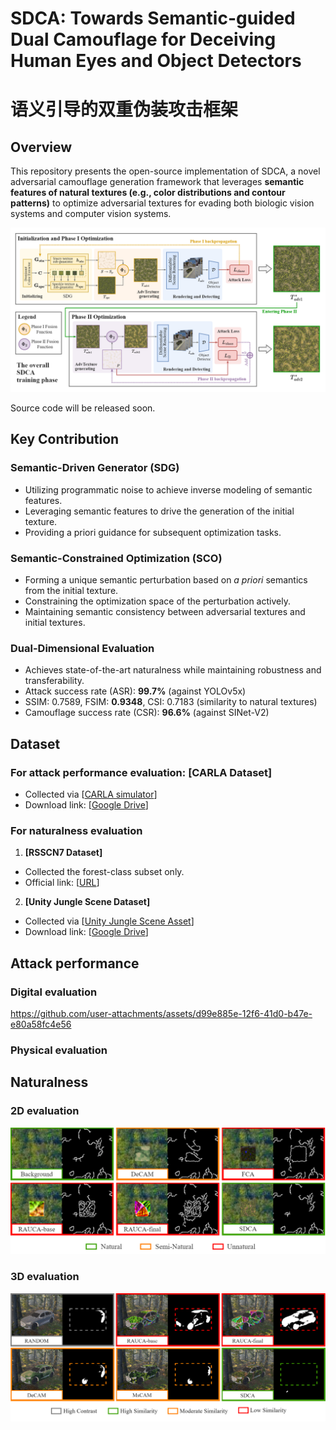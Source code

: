 # SDCA: Towards Semantic-guided Dual Camouflage for Deceiving Human Eyes and Object Detectors
# 语义引导的双重伪装攻击框架

## Overview
This repository presents the open-source implementation of SDCA, a novel adversarial camouflage generation framework that leverages **semantic features of natural textures (e.g., color distributions and contour patterns)** to optimize adversarial textures for evading both biologic vision systems and computer vision systems.

![Overall](https://github.com/Haoq1nYuan/Semantic-guided-Dual-Camouflage-Attack/blob/main/assets/framework.png)

Source code will be released soon.

## Key Contribution

### Semantic-Driven Generator (SDG)
- Utilizing programmatic noise to achieve inverse modeling of semantic features.
- Leveraging semantic features to drive the generation of the initial texture.
- Providing a priori guidance for subsequent optimization tasks.

### Semantic-Constrained Optimization (SCO)
- Forming a unique semantic perturbation based on *a priori* semantics from the initial texture.
- Constraining the optimization space of the perturbation actively.
- Maintaining semantic consistency between adversarial textures and initial textures.

### Dual-Dimensional Evaluation
- Achieves state-of-the-art naturalness while maintaining robustness and transferability.
- Attack success rate (ASR): **99.7%** (against YOLOv5x)
- SSIM: 0.7589, FSIM: **0.9348**, CSI: 0.7183 (similarity to natural textures)
- Camouflage success rate (CSR): **96.6%** (against SINet-V2)

## Dataset
### For attack performance evaluation: **[CARLA Dataset]**
- Collected via [[CARLA simulator](http://carla.org/)]
- Download link: [[Google Drive]()]

### For naturalness evaluation
1. **[RSSCN7 Dataset]** 
- Collected the forest-class subset only.
- Official link: [[URL](https://github.com/palewithout/RSSCN7)]

2. **[Unity Jungle Scene Dataset]** 
- Collected via [[Unity Jungle Scene Asset](https://naturemanufacture.com/forest-environment-set/)]
- Download link: [[Google Drive]()]

## Attack performance

### Digital evaluation
https://github.com/user-attachments/assets/d99e885e-12f6-41d0-b47e-e80a58fc4e56

### Physical evaluation


## Naturalness

### 2D evaluation
![2Dn](https://github.com/Haoq1nYuan/Semantic-guided-Dual-Camouflage-Attack/blob/main/assets/2Dn.png)

### 3D evaluation
![3Dn](https://github.com/Haoq1nYuan/Semantic-guided-Dual-Camouflage-Attack/blob/main/assets/3Dn.png)